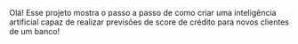 Olá! Esse projeto mostra o passo a passo de como criar uma inteligência artificial capaz de realizar previsões de score de crédito para novos clientes de um banco!
